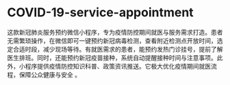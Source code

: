 # COVID-19-service-appointment
这款新冠肺炎服务预约微信小程序，专为疫情防控期间就医与服务需求打造。患者无需繁琐操作，在微信即可一键预约新冠病毒检测，查看附近检测点开放时间，选定合适时段，减少现场等待。有就医需求的患者，能预约发热门诊挂号，提前了解医生排班。同时，还能预约新冠疫苗接种，系统自动提醒接种时间与注意事项。此外，小程序提供疫情防控知识科普、政策资讯推送。它极大优化疫情期间就医流程，保障公众健康与安全 。 
